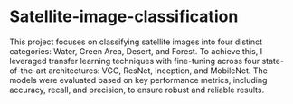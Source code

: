 # Satellite-image-classification

This project focuses on classifying satellite images into four distinct categories: Water, Green Area, Desert, and Forest. To achieve this, I leveraged transfer learning techniques with fine-tuning across four state-of-the-art architectures: VGG, ResNet, Inception, and MobileNet. The models were evaluated based on key performance metrics, including accuracy, recall, and precision, to ensure robust and reliable results.
